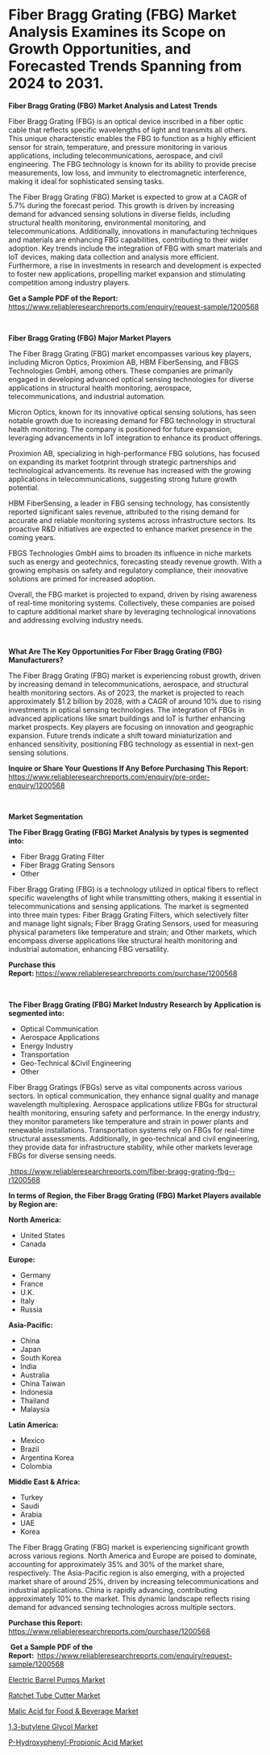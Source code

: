 <p><h1>Fiber Bragg Grating (FBG) Market Analysis Examines its Scope on Growth Opportunities, and Forecasted Trends Spanning from 2024 to 2031.</h1></p><p><strong>Fiber Bragg Grating (FBG) Market Analysis and Latest Trends</strong></p>
<p><p>Fiber Bragg Grating (FBG) is an optical device inscribed in a fiber optic cable that reflects specific wavelengths of light and transmits all others. This unique characteristic enables the FBG to function as a highly efficient sensor for strain, temperature, and pressure monitoring in various applications, including telecommunications, aerospace, and civil engineering. The FBG technology is known for its ability to provide precise measurements, low loss, and immunity to electromagnetic interference, making it ideal for sophisticated sensing tasks.</p><p>The Fiber Bragg Grating (FBG) Market is expected to grow at a CAGR of 5.7% during the forecast period. This growth is driven by increasing demand for advanced sensing solutions in diverse fields, including structural health monitoring, environmental monitoring, and telecommunications. Additionally, innovations in manufacturing techniques and materials are enhancing FBG capabilities, contributing to their wider adoption. Key trends include the integration of FBG with smart materials and IoT devices, making data collection and analysis more efficient. Furthermore, a rise in investments in research and development is expected to foster new applications, propelling market expansion and stimulating competition among industry players.</p></p>
<p><strong>Get a Sample PDF of the Report:&nbsp;</strong> <a href="https://www.reliableresearchreports.com/enquiry/request-sample/1200568">https://www.reliableresearchreports.com/enquiry/request-sample/1200568</a></p>
<p>&nbsp;</p>
<p><strong>Fiber Bragg Grating (FBG) Major Market Players</strong></p>
<p><p>The Fiber Bragg Grating (FBG) market encompasses various key players, including Micron Optics, Proximion AB, HBM FiberSensing, and FBGS Technologies GmbH, among others. These companies are primarily engaged in developing advanced optical sensing technologies for diverse applications in structural health monitoring, aerospace, telecommunications, and industrial automation.</p><p>Micron Optics, known for its innovative optical sensing solutions, has seen notable growth due to increasing demand for FBG technology in structural health monitoring. The company is positioned for future expansion, leveraging advancements in IoT integration to enhance its product offerings.</p><p>Proximion AB, specializing in high-performance FBG solutions, has focused on expanding its market footprint through strategic partnerships and technological advancements. Its revenue has increased with the growing applications in telecommunications, suggesting strong future growth potential.</p><p>HBM FiberSensing, a leader in FBG sensing technology, has consistently reported significant sales revenue, attributed to the rising demand for accurate and reliable monitoring systems across infrastructure sectors. Its proactive R&D initiatives are expected to enhance market presence in the coming years.</p><p>FBGS Technologies GmbH aims to broaden its influence in niche markets such as energy and geotechnics, forecasting steady revenue growth. With a growing emphasis on safety and regulatory compliance, their innovative solutions are primed for increased adoption.</p><p>Overall, the FBG market is projected to expand, driven by rising awareness of real-time monitoring systems. Collectively, these companies are poised to capture additional market share by leveraging technological innovations and addressing evolving industry needs.</p></p>
<p>&nbsp;</p>
<p><strong>What Are The Key Opportunities For Fiber Bragg Grating (FBG) Manufacturers?</strong></p>
<p><p>The Fiber Bragg Grating (FBG) market is experiencing robust growth, driven by increasing demand in telecommunications, aerospace, and structural health monitoring sectors. As of 2023, the market is projected to reach approximately $1.2 billion by 2028, with a CAGR of around 10% due to rising investments in optical sensing technologies. The integration of FBGs in advanced applications like smart buildings and IoT is further enhancing market prospects. Key players are focusing on innovation and geographic expansion. Future trends indicate a shift toward miniaturization and enhanced sensitivity, positioning FBG technology as essential in next-gen sensing solutions.</p></p>
<p><strong>Inquire or Share Your Questions If Any Before Purchasing This Report:</strong> <a href="https://www.reliableresearchreports.com/enquiry/pre-order-enquiry/1200568">https://www.reliableresearchreports.com/enquiry/pre-order-enquiry/1200568</a></p>
<p>&nbsp;</p>
<p><strong>Market Segmentation</strong></p>
<p><strong>The Fiber Bragg Grating (FBG) Market Analysis by types is segmented into:</strong></p>
<p><ul><li>Fiber Bragg Grating Filter</li><li>Fiber Bragg Grating Sensors</li><li>Other</li></ul></p>
<p><p>Fiber Bragg Grating (FBG) is a technology utilized in optical fibers to reflect specific wavelengths of light while transmitting others, making it essential in telecommunications and sensing applications. The market is segmented into three main types: Fiber Bragg Grating Filters, which selectively filter and manage light signals; Fiber Bragg Grating Sensors, used for measuring physical parameters like temperature and strain; and Other markets, which encompass diverse applications like structural health monitoring and industrial automation, enhancing FBG versatility.</p></p>
<p><strong>Purchase this Report:&nbsp;</strong><a href="https://www.reliableresearchreports.com/purchase/1200568">https://www.reliableresearchreports.com/purchase/1200568</a></p>
<p>&nbsp;</p>
<p><strong>The Fiber Bragg Grating (FBG) Market Industry Research by Application is segmented into:</strong></p>
<p><ul><li>Optical Communication</li><li>Aerospace Applications</li><li>Energy Industry</li><li>Transportation</li><li>Geo-Technical &Civil Engineering</li><li>Other</li></ul></p>
<p><p>Fiber Bragg Gratings (FBGs) serve as vital components across various sectors. In optical communication, they enhance signal quality and manage wavelength multiplexing. Aerospace applications utilize FBGs for structural health monitoring, ensuring safety and performance. In the energy industry, they monitor parameters like temperature and strain in power plants and renewable installations. Transportation systems rely on FBGs for real-time structural assessments. Additionally, in geo-technical and civil engineering, they provide data for infrastructure stability, while other markets leverage FBGs for diverse sensing needs.</p></p>
<p><a href="https://www.reliableresearchreports.com/fiber-bragg-grating-fbg--r1200568">&nbsp;https://www.reliableresearchreports.com/fiber-bragg-grating-fbg--r1200568</a></p>
<p><strong>In terms of Region, the Fiber Bragg Grating (FBG) Market Players available by Region are:</strong></p>
<p>
    <p> <strong> North America: </strong>
        <ul>
            <li>United States</li>
            <li>Canada</li>
        </ul>
        </p> 
    <p> <strong> Europe: </strong>
        <ul>
            <li>Germany</li>
            <li>France</li>
            <li>U.K.</li>
            <li>Italy</li>
            <li>Russia</li>
        </ul>
        </p> 
    <p> <strong> Asia-Pacific: </strong>
        <ul>
            <li>China</li>
            <li>Japan</li>
            <li>South Korea</li>
            <li>India</li>
            <li>Australia</li>
            <li>China Taiwan</li>
            <li>Indonesia</li>
            <li>Thailand</li>
            <li>Malaysia</li>
        </ul>
        </p> 
    <p> <strong> Latin America: </strong>
        <ul>
            <li>Mexico</li>
            <li>Brazil</li>
            <li>Argentina Korea</li>
            <li>Colombia</li>
        </ul>
        </p> 
    <p> <strong> Middle East & Africa: </strong>
        <ul>
            <li>Turkey</li>
            <li>Saudi</li>
            <li>Arabia</li>
            <li>UAE</li>
            <li>Korea</li>
        </ul>
    </p>
    </p>
<p><p>The Fiber Bragg Grating (FBG) market is experiencing significant growth across various regions. North America and Europe are poised to dominate, accounting for approximately 35% and 30% of the market share, respectively. The Asia-Pacific region is also emerging, with a projected market share of around 25%, driven by increasing telecommunications and industrial applications. China is rapidly advancing, contributing approximately 10% to the market. This dynamic landscape reflects rising demand for advanced sensing technologies across multiple sectors.</p></p>
<p><strong>Purchase this Report: </strong><a href="https://www.reliableresearchreports.com/purchase/1200568">https://www.reliableresearchreports.com/purchase/1200568</a></p>
<p>&nbsp;<strong>Get a Sample PDF of the Report:&nbsp;&nbsp;</strong><a href="https://www.reliableresearchreports.com/enquiry/request-sample/1200568">https://www.reliableresearchreports.com/enquiry/request-sample/1200568</a></p>
<p><strong></strong></p>
<p><p><a href="https://www.linkedin.com/pulse/electric-barrel-pumps-market-outlook-forecast-from-2024-2031-myk8e?trackingId=r9%2FYav43ScGsxKQPC0Uqhw%3D%3D">Electric Barrel Pumps Market</a></p><p><a href="https://www.linkedin.com/pulse/pioneering-growth-analyzing-global-ratchet-tube-cutter-doxxe?trackingId=QivjKaktRT6nl6oF9MpOEQ%3D%3D">Ratchet Tube Cutter Market</a></p><p><a href="https://issuu.com/reportprime-2/docs/malic-acid-for-food-beverage-market_578c8e73396079">Malic Acid for Food & Beverage Market</a></p><p><a href="https://github.com/KamrulHadi87/Market-Research-Report-List-1/blob/main/13-butylene-glycol-market.md">1,3-butylene Glycol Market</a></p><p><a href="https://github.com/ChiragRp1/Market-Research-Report-List-6/blob/main/p-hydroxyphenyl-propionic-acid-market.md">P-Hydroxyphenyl-Propionic Acid Market</a></p></p>